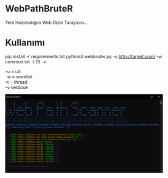 # WebPathBruteR
Yeni Hazırladığım Web Dizin Tarayıcısı...

# Kullanımı
pip install -r requirements.txt
python3 webbruter.py -u http://target.com/ -w common.txt -t 10 -v

-u = url<br>
-w = wordlist<br>
-t = thread<br>
-v verbose<br>

![Screenshot](Ekrangörüntüsü.png)
